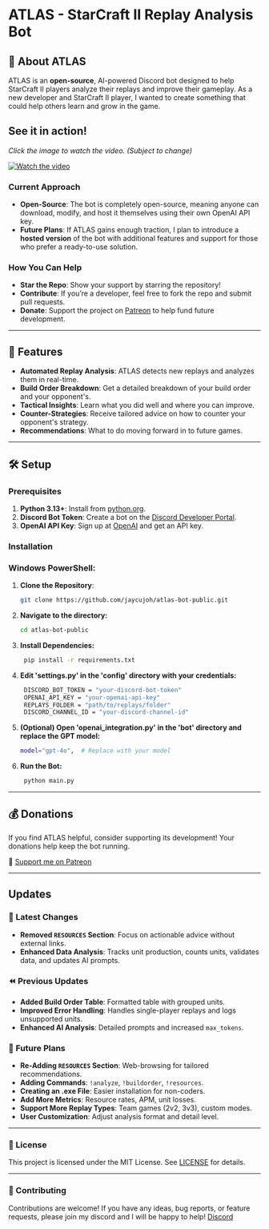 # ATLAS - StarCraft II Replay Analysis Bot

## 🤖 About ATLAS

ATLAS is an **open-source**, AI-powered Discord bot designed to help StarCraft II players analyze their replays and improve their gameplay. As a new developer and StarCraft II player, I wanted to create something that could help others learn and grow in the game.

## See it in action!

*Click the image to watch the video. (Subject to change)*

[![Watch the video](https://img.youtube.com/vi/KCKu0xiqbMo/0.jpg)](https://www.youtube.com/watch?v=KCKu0xiqbMo)

### **Current Approach**
- **Open-Source**: The bot is completely open-source, meaning anyone can download, modify, and host it themselves using their own OpenAI API key.
- **Future Plans**: If ATLAS gains enough traction, I plan to introduce a **hosted version** of the bot with additional features and support for those who prefer a ready-to-use solution.

### **How You Can Help**
- **Star the Repo**: Show your support by starring the repository!
- **Contribute**: If you’re a developer, feel free to fork the repo and submit pull requests.
- **Donate**: Support the project on [Patreon](https://www.patreon.com/c/jaycujoh/membership) to help fund future development.

---

## 🌟 Features

- **Automated Replay Analysis**: ATLAS detects new replays and analyzes them in real-time.
- **Build Order Breakdown**: Get a detailed breakdown of your build order and your opponent's.
- **Tactical Insights**: Learn what you did well and where you can improve.
- **Counter-Strategies**: Receive tailored advice on how to counter your opponent's strategy.
- **Recommendations**: What to do moving forward in to future games.

---

## 🛠️ Setup

### Prerequisites

1. **Python 3.13+**: Install from [python.org](https://www.python.org).
2. **Discord Bot Token**: Create a bot on the [Discord Developer Portal](https://discord.com/developers/applications).
3. **OpenAI API Key**: Sign up at [OpenAI](https://openai.com/api) and get an API key.

### Installation

### Windows PowerShell:

1. **Clone the Repository**:
   ```bash
   git clone https://github.com/jaycujoh/atlas-bot-public.git
   ```
2. **Navigate to the directory:**
   ```bash
   cd atlas-bot-public
   ```
3. **Install Dependencies:**
   ```bash
    pip install -r requirements.txt
   ```
4. **Edit 'settings.py' in the 'config' directory with your credentials:**
   ```bash
    DISCORD_BOT_TOKEN = "your-discord-bot-token"
    OPENAI_API_KEY = "your-openai-api-key"
    REPLAYS_FOLDER = "path/to/replays/folder"
    DISCORD_CHANNEL_ID = "your-discord-channel-id"
   ```
5. **(Optional) Open 'openai_integration.py' in the 'bot' directory and replace the GPT model:**
   ```bash
   model="gpt-4o",  # Replace with your model
   ```
6. **Run the Bot:**
   ```bash
    python main.py
   ```
---

## 💰 Donations

If you find ATLAS helpful, consider supporting its development! Your donations help keep the bot running.

🔗 [Support me on Patreon](https://www.patreon.com/c/jaycujoh)

---

## Updates

### 🚀 Latest Changes
- **Removed `RESOURCES` Section**: Focus on actionable advice without external links.
- **Enhanced Data Analysis**: Tracks unit production, counts units, validates data, and updates AI prompts.

### ⏪ Previous Updates
- **Added Build Order Table**: Formatted table with grouped units.
- **Improved Error Handling**: Handles single-player replays and logs unsupported units.
- **Enhanced AI Analysis**: Detailed prompts and increased `max_tokens`.

### 🔮 Future Plans
- **Re-Adding `RESOURCES` Section**: Web-browsing for tailored recommendations.
- **Adding Commands**: `!analyze`, `!buildorder`, `!resources`.
- **Creating an .exe File**: Easier installation for non-coders.
- **Add More Metrics**: Resource rates, APM, unit losses.
- **Support More Replay Types**: Team games (2v2, 3v3), custom modes.
- **User Customization**: Adjust analysis format and detail level.

---

### 📜 License

This project is licensed under the MIT License. See [LICENSE](LICENSE) for details.

---

### 🤝 Contributing

Contributions are welcome! If you have any ideas, bug reports, or feature requests, please join my discord and I will be happy to help! [Discord](https://discord.gg/WDfzdWUUPY)

